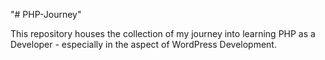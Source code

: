 "# PHP-Journey" 

This repository houses the collection of my journey into learning PHP as a Developer - especially in the aspect of WordPress Development.
